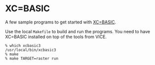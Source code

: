 # XC=BASIC

A few sample programs to get started with [XC=BASIC](https://xc-basic.net/).

Use the local `Makefile` to build and run the programs. You need to have XC=BASIC installed on top of the tools from VICE.

```
% which xcbasic3 
/usr/local/bin/xcbasic3
% make
% make TARGET=raster run
```
